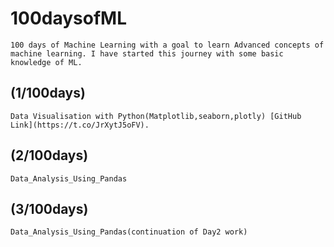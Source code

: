 # 100daysofML
	100 days of Machine Learning with a goal to learn Advanced concepts of machine learning. I have started this journey with some basic knowledge of ML.  

## (1/100days) 
	Data Visualisation with Python(Matplotlib,seaborn,plotly) [GitHub Link](https://t.co/JrXytJ5oFV).
	
	
## (2/100days)
	Data_Analysis_Using_Pandas
	
## (3/100days)
	Data_Analysis_Using_Pandas(continuation of Day2 work)
	

	



